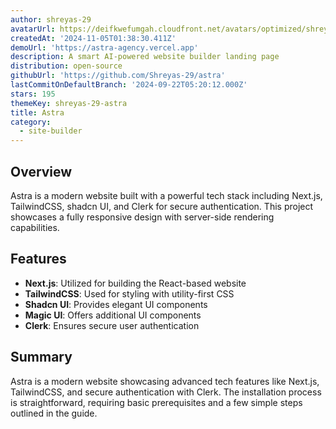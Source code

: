 ```yaml
---
author: shreyas-29
avatarUrl: https://deifkwefumgah.cloudfront.net/avatars/optimized/shreyas-29-astra-avatar-128.webp
createdAt: '2024-11-05T01:38:30.411Z'
demoUrl: 'https://astra-agency.vercel.app'
description: A smart AI-powered website builder landing page
distribution: open-source
githubUrl: 'https://github.com/Shreyas-29/astra'
lastCommitOnDefaultBranch: '2024-09-22T05:20:12.000Z'
stars: 195
themeKey: shreyas-29-astra
title: Astra
category:
  - site-builder
---
```

## Overview
Astra is a modern website built with a powerful tech stack including Next.js, TailwindCSS, shadcn UI, and Clerk for secure authentication. This project showcases a fully responsive design with server-side rendering capabilities.

## Features
- **Next.js**: Utilized for building the React-based website
- **TailwindCSS**: Used for styling with utility-first CSS
- **Shadcn UI**: Provides elegant UI components
- **Magic UI**: Offers additional UI components
- **Clerk**: Ensures secure user authentication

## Summary
Astra is a modern website showcasing advanced tech features like Next.js, TailwindCSS, and secure authentication with Clerk. The installation process is straightforward, requiring basic prerequisites and a few simple steps outlined in the guide.
